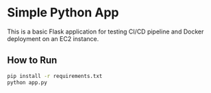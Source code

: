 # Simple Python App

This is a basic Flask application for testing CI/CD pipeline and Docker deployment on an EC2 instance.

## How to Run

```bash
pip install -r requirements.txt
python app.py
```